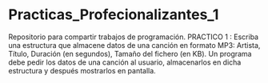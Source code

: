 # Practicas_Profecionalizantes_1
Repositorio para compartir trabajos de programación.
PRACTICO 1 : Escriba una estructura que almacene datos de una canción en formato MP3: Artista, Título, Duración (en segundos), Tamaño del fichero (en KB). Un programa debe pedir los datos de una canción al usuario, almacenarlos en dicha estructura y después mostrarlos en pantalla.
